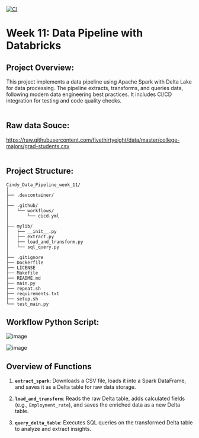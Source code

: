 [![CI](https://github.com/nogibjj/Cindy_Data_Pipeline_week_11/actions/workflows/cicd.yml/badge.svg)](https://github.com/nogibjj/Cindy_Data_Pipeline_week_11/actions/workflows/cicd.yml)
# Week 11: Data Pipeline with Databricks

## Project Overview:
This project implements a data pipeline using Apache Spark with Delta Lake for data processing. The pipeline extracts, transforms, and queries data, following modern data engineering best practices. It includes CI/CD integration for testing and code quality checks. <br><br>

## Raw data Souce: 
https://raw.githubusercontent.com/fivethirtyeight/data/master/college-majors/grad-students.csv <br><br>

## Project Structure:
```plaintext 
Cindy_Data_Pipeline_week_11/
│
├── .devcontainer/
│
├── .github/
│   └── workflows/
│       └── cicd.yml
│
├── mylib/
│   ├── __init__.py
│   ├── extract.py
│   ├── load_and_transform.py
│   └── sql_query.py
│
├── .gitignore
├── Dockerfile
├── LICENSE
├── Makefile
├── README.md
├── main.py
├── repeat.sh
├── requirements.txt
├── setup.sh
└── test_main.py
```

## Workflow Python Script:
![image](https://github.com/user-attachments/assets/eb65b444-ae33-4070-93f7-ed53adef55b9)

![image](https://github.com/user-attachments/assets/30cd52a4-efad-48ce-9585-1b74008bb350)

## Overview of Functions

1. **`extract_spark`**: Downloads a CSV file, loads it into a Spark DataFrame, and saves it as a Delta table for raw data storage.

2. **`load_and_transform`**: Reads the raw Delta table, adds calculated fields (e.g., `Employment_rate`), and saves the enriched data as a new Delta table.

3. **`query_delta_table`**: Executes SQL queries on the transformed Delta table to analyze and extract insights.


